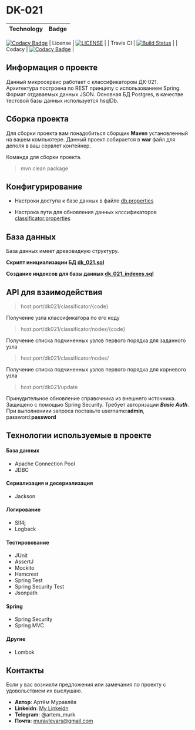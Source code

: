 # DK-021

 Technology     | Badge |
|:--------------:|:-----:|
[![Codacy Badge](https://api.codacy.com/project/badge/Grade/ec3c2c34fd644934b4b62165bc615381)](https://app.codacy.com/app/ArtemMurk/dk021?utm_source=github.com&utm_medium=referral&utm_content=ArtemMurk/dk021&utm_campaign=Badge_Grade_Settings)
| License        | [![LICENSE](https://img.shields.io/badge/LICENSE-Apache%202.0-blue.svg)](LICENSE.md) |
| Travis CI      | [![Build Status](https://travis-ci.org/ArtemMurk/dk021.svg?branch=master)](https://travis-ci.org/ArtemMurk/dk021) |
| Codacy         | [![Codacy Badge](https://api.codacy.com/project/badge/Grade/50afef852fed4299a0d27aa18a3a7e56)](https://www.codacy.com/app/ArtemMurk/dk021?utm_source=github.com&amp;utm_medium=referral&amp;utm_content=ArtemMurk/dk021&amp;utm_campaign=Badge_Grade) |

## Информация о проекте
Данный микросервис работает с классификатором ДК-021. Архитектура построена по REST принципу с использованием Spring. Формат отдаваемых данных JSON.
Основная БД Postgres, в качестве тестовой базы данных используется hsqlDb. 

## Сборка проекта
Для сборки проекта вам понадобиться сборщик **Maven** установленный на вашем компьютере. 
Данный проект собирается в **war** файл для деполя в ваш сервлет контейнер.

Команда для сборки проекта.
> mvn clean package

## Конфигурирование

* Настроки доступа к базе данных в файле [db.properties](https://github.com/ArtemMurk/dk021/blob/master/src/main/resources/db.properties)

* Настрока пути для обновления данных клссификаторов [classificator.properties](https://github.com/ArtemMurk/dk021/blob/master/src/main/resources/classificator.properties)

## База данных

База данных имеет древовидную структуру.

**Скрипт инициализации БД [dk_021.sql](https://github.com/ArtemMurk/dk021/blob/master/dk_021.sql)**

**Создание индексов для базы данных [dk_021_indexes.sql](https://github.com/ArtemMurk/dk021/blob/master/dk_021_indexes.sql)**

## API для взаимодействия

> host:port/dk021/classificator/{code}

Получение узла классификатора по его коду

> host:port/dk021/classificator/nodes/{code}

 Получение списка подчиненных узлов первого порядка для заданного узла

> host:port/dk021/classificator/nodes/

 Получение списка подчиненных узлов первого порядка для корневого узла

> host:port/dk021/update

Принудительное обновление справочника из внешнего источника. Защищено с помощью Spring Security. 
Требует авторизации **_Basic Auth_**. 
При выполнениии запроса поставьте username:**admin**, password:**password**

## Технологии используемые в проекте

#### База данных
* Apache Сonnection Pool
* JDBC

#### Сериализация и десериализация
* Jackson

#### Логирование
* Slf4j
* Logback

#### Тестировование
* JUnit
* AssertJ
* Mockito
* Hamcrest
* Spring Test
* Spring Security Test
* Jsonpath

#### Spring
* Spring Security
* Spring MVC

#### Другие
* Lombok

## Контакты
Если у вас возникли предложения или замечания по проекту с удовольствием их выслушаю.

* **Автор**: Артём Муравлёв
* **Linkeidn**: [My Linkeidn](https://linkedin.com/in/artem-muravlov)
* **Telegram**: @artem_murk
* **Почта**: muravlevars@gmail.com


 
